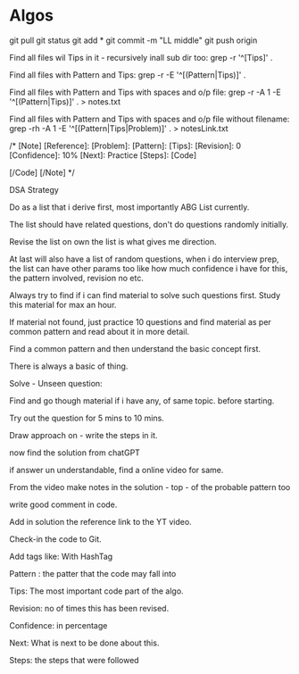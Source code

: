 # Algos

git pull
git status
git add *
git commit -m "LL middle"
git push origin


Find all files wil Tips in it - recursively inall sub dir too: 
grep -r '^\[Tips\]' .

Find all files with Pattern and Tips: 
grep -r -E '^\[(Pattern|Tips)\]' .

Find all files with Pattern and Tips with spaces and o/p file:
grep -r -A 1 -E '^\[(Pattern|Tips)\]' . > notes.txt


Find all files with Pattern and Tips with spaces and o/p file without filename:
grep -rh -A 1 -E '^\[(Pattern|Tips|Problem)\]' . > notesLink.txt


/*
[Note]
[Reference]: 
[Problem]: 
[Pattern]: 
[Tips]: 
[Revision]: 0
[Confidence]: 10%
[Next]: Practice 
[Steps]: 
[Code]	
	
[/Code]
[/Note]
*/

DSA Strategy

Do as a list that i derive first, most importantly ABG List currently. 

The list should have related questions, don't do questions randomly initially. 

Revise the list on own the list is what gives me direction. 

At last will also have a list of random questions, when i do interview prep, the list can have other params too like how much confidence i have for this, the pattern involved, revision no etc. 

Always try to find if i can find material to solve such questions first. Study this material for max an hour. 

If material not found, just practice 10 questions and find material as per common pattern and read about it in more detail. 

Find a common pattern and then understand the basic concept first. 

There is always a basic of thing. 

Solve - Unseen question:

Find and go though material if i have any, of same topic. before starting.

Try out the question for 5 mins to 10 mins. 

Draw approach on   - write the steps in it.

now find the solution from chatGPT

if answer un understandable, find a online video for same. 

From the video make notes in the solution - top - of the probable pattern too

write good comment in code. 

Add in solution the reference link to the YT video. 

Check-in the code to Git. 



Add tags like: With HashTag

Pattern : the patter that the code may fall into

Tips: The most important code part of the algo.

Revision: no of times this has been revised.

Confidence: in percentage

Next: What is next to be done about this.

Steps: the steps that were followed